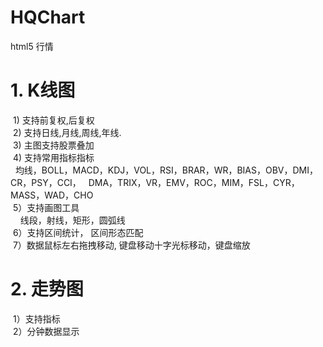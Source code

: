 # HQChart
html5 行情
# 1. K线图
  1) 支持前复权,后复权 <br>
  2) 支持日线,月线,周线,年线.<br>
  3) 主图支持股票叠加 <br>
  4) 支持常用指标指标 <br>
    均线，BOLL，MACD，KDJ，VOL，RSI，BRAR，WR，BIAS，OBV，DMI，CR，PSY，CCI，
    DMA，TRIX，VR，EMV，ROC，MIM，FSL，CYR，MASS，WAD，CHO <br>
  5）支持画图工具<br>
     线段，射线，矩形，圆弧线 <br>
  6）支持区间统计， 区间形态匹配 <br>
  7）数据鼠标左右拖拽移动, 键盘移动十字光标移动，键盘缩放 <br>
# 2. 走势图
  1）支持指标 <br>
  2）分钟数据显示 <br>
